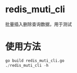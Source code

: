 # redis_muti_cli
批量插入删除查询数据，用于测试
# 使用方法
```python
go build redis_muti_cli.go
./redis_muti_cli -h
```
